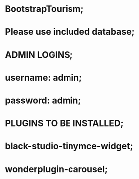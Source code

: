 # BootstrapTourism;

# Please use included database;




# ADMIN LOGINS;

# username: admin;
# password: admin;




# PLUGINS TO BE INSTALLED;

# black-studio-tinymce-widget;
# wonderplugin-carousel;
